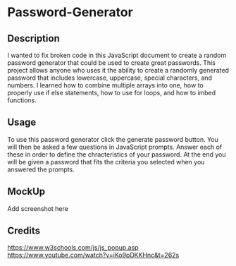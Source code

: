 # Password-Generator

## Description
I wanted to fix broken code in this JavaScript document to create a random password generator that could be used to create great passwords. This project allows anyone who uses it the ability to create a randomly generated password that includes lowercase, uppercase, special characters, and numbers. I learned how to combine multiple arrays into one, how to properly use if else statements, how to use for loops, and how to imbed functions.

## Usage
To use this password generator click the generate password button. You will then be asked a few questions in JavaScript prompts. Answer each of these in order to define the chracteristics of your password. At the end you will be given a password that fits the criteria you selected when you answered the prompts.

## MockUp
Add screenshot here
## Credits
https://www.w3schools.com/js/js_popup.asp
https://www.youtube.com/watch?v=iKo9pDKKHnc&t=262s